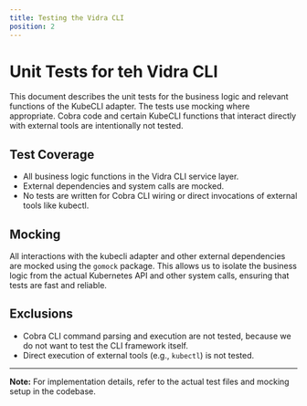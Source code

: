 ```yaml
---
title: Testing the Vidra CLI
position: 2
---
```


# Unit Tests for teh Vidra CLI

This document describes the unit tests for the business logic and relevant functions of the KubeCLI adapter. The tests use mocking where appropriate. Cobra code and certain KubeCLI functions that interact directly with external tools are intentionally not tested.

## Test Coverage

- All business logic functions in the Vidra CLI service layer.
- External dependencies and system calls are mocked.
- No tests are written for Cobra CLI wiring or direct invocations of external tools like kubectl.

## Mocking

All interactions with the kubecli adapter and other external dependencies are mocked using the `gomock` package. This allows us to isolate the business logic from the actual Kubernetes API and other system calls, ensuring that tests are fast and reliable.

## Exclusions

- Cobra CLI command parsing and execution are not tested, because we do not want to test the CLI framework itself.
- Direct execution of external tools (e.g., `kubectl`) is not tested.

---

**Note:** For implementation details, refer to the actual test files and mocking setup in the codebase.